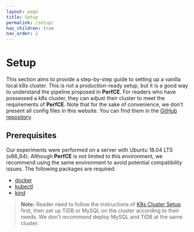 ```yaml
---
layout: page
title: Setup
permalink: /setup/
has_children: true
nav_order: 2
---
```


# Setup

This section aims to provide a step-by-step guide to setting up a vanilla local k8s cluster. This is not a production-ready setup, but it is a good way to understand the pipeline proposed in **PerfCE**. For readers who have possessed a k8s cluster, they can adjust their cluster to meet the requirements of **PerfCE**. Note that for the sake of convenience, we don't present all config files in this website. You can find them in the [GitHub repository](https://github.com/ZhenlanJi/PerfCE/tree/main/config_files/setup).

<!-- [TOC] -->
<!-- {: .no_toc .text-delta } -->
<!-- 1. TOC
{:toc} -->


## Prerequisites
Our experiments were performed on a server with Ubuntu 18.04 LTS (x86\_64). Although **PerfCE** is not limited to this environment, we recommend using the same environment to avoid potential compatibility issues. 
The following packages are required:
- [docker](https://docs.docker.com/engine/install/ubuntu/)
- [kubectl](https://kubernetes.io/docs/tasks/tools/install-kubectl/)
- [kind](https://kind.sigs.k8s.io/docs/user/quick-start/)

> **Note:** Reader need to follow the instructions of [K8s Cluster Setup](https://zhenlanji.github.io/PerfCE/setup/k8s) first, then set up TiDB or MySQL on the cluster according to their needs. We don't recommend deploy MySQL and TiDB at the same cluster.